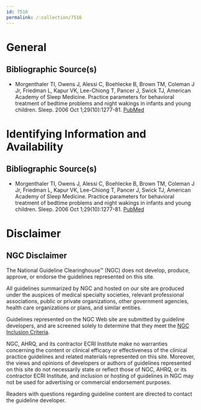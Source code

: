 ```yaml
---
id: 7516
permalink: /:collection/7516
---
```


# General

## Bibliographic Source(s)

- Morgenthaler TI, Owens J, Alessi C, Boehlecke B, Brown TM, Coleman J Jr, Friedman L, Kapur VK, Lee-Chiong T, Pancer J, Swick TJ, American Academy of Sleep Medicine. Practice parameters for behavioral treatment of bedtime problems and night wakings in infants and young children. Sleep. 2006 Oct 1;29(10):1277-81. [ PubMed ](http://www.ncbi.nlm.nih.gov/entrez/query.fcgi?cmd=Retrieve&db=pubmed&dopt=Abstract&list_uids=17068980)

# Identifying Information and Availability

## Bibliographic Source(s)

- Morgenthaler TI, Owens J, Alessi C, Boehlecke B, Brown TM, Coleman J Jr, Friedman L, Kapur VK, Lee-Chiong T, Pancer J, Swick TJ, American Academy of Sleep Medicine. Practice parameters for behavioral treatment of bedtime problems and night wakings in infants and young children. Sleep. 2006 Oct 1;29(10):1277-81. [ PubMed ](http://www.ncbi.nlm.nih.gov/entrez/query.fcgi?cmd=Retrieve&db=pubmed&dopt=Abstract&list_uids=17068980)

# Disclaimer

## NGC Disclaimer

The National Guideline Clearinghouse™ (NGC) does not develop, produce, approve, or endorse the guidelines represented on this site.

All guidelines summarized by NGC and hosted on our site are produced under the auspices of medical specialty societies, relevant professional associations, public or private organizations, other government agencies, health care organizations or plans, and similar entities.

Guidelines represented on the NGC Web site are submitted by guideline developers, and are screened solely to determine that they meet the [NGC Inclusion Criteria](/help-and-about/summaries/inclusion-criteria).

NGC, AHRQ, and its contractor ECRI Institute make no warranties concerning the content or clinical efficacy or effectiveness of the clinical practice guidelines and related materials represented on this site. Moreover, the views and opinions of developers or authors of guidelines represented on this site do not necessarily state or reflect those of NGC, AHRQ, or its contractor ECRI Institute, and inclusion or hosting of guidelines in NGC may not be used for advertising or commercial endorsement purposes.

Readers with questions regarding guideline content are directed to contact the guideline developer.


